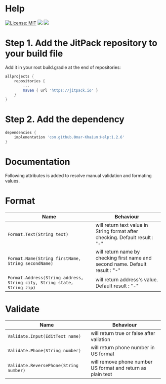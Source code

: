 # Help 
[![License: MIT](https://img.shields.io/badge/License-MIT-yellow.svg)](https://opensource.org/licenses/MIT) [![](https://jitpack.io/v/Omar-Khaium/Help.svg)](https://jitpack.io/#Omar-Khaium/Help) ![](https://img.shields.io/github/downloads/Omar-Khaium/Help/total.svg)

# Step 1. Add the JitPack repository to your build file
Add it in your root build.gradle at the end of repositories:
```gradle
allprojects {
    repositories {
        ...
        maven { url 'https://jitpack.io' }
    }
}

```
# Step 2. Add the dependency
```gradle
dependencies {
    implementation 'com.github.Omar-Khaium:Help:1.2.6'
}
```

# Documentation
Following attributes is added to resolve manual validation and formating values.
# Format
Name | Behaviour
------------ | -------------
`Format.Text(String text)` | will return text value in String format after checking. Default result : "-"
`Format.Name(String firstName, String secondName)` | will return name by checking first name and second name. Default result : "-"
`Format.Address(String address, String city, String state, String zip)` | will return address's value. Default result : "-"

# Validate
Name | Behaviour
------------ | -------------
`Validate.Input(EditText name)` | will return true or false after valiation
`Validate.Phone(String number)` | will return phone number in US  format
`Validate.ReversePhone(String number)` | will remove phone number US  format and return as plain text
